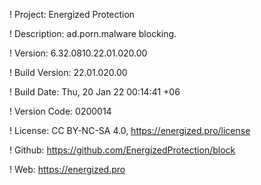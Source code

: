 ! Project: Energized Protection

! Description: ad.porn.malware blocking.

! Version: 6.32.0810.22.01.020.00

! Build Version: 22.01.020.00

! Build Date: Thu, 20 Jan 22 00:14:41 +06

! Version Code: 0200014

! License: CC BY-NC-SA 4.0, https://energized.pro/license

! Github: https://github.com/EnergizedProtection/block

! Web: https://energized.pro
